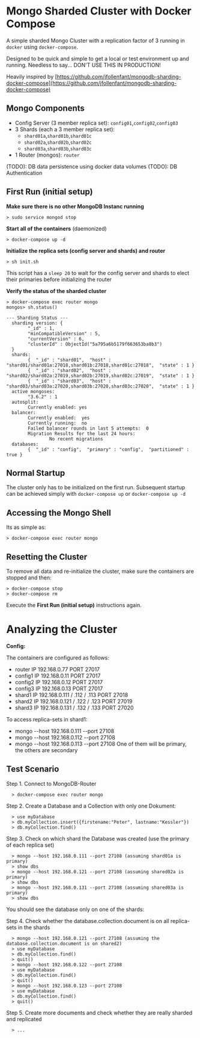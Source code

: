# Mongo Sharded Cluster with Docker Compose

A simple sharded Mongo Cluster with a replication factor of 3 running in `docker` using `docker-compose`.

Designed to be quick and simple to get a local or test environment up and running. 
Needless to say... DON'T USE THIS IN PRODUCTION!

Heavily inspired by [https://github.com/jfollenfant/mongodb-sharding-docker-compose](https://github.com/jfollenfant/mongodb-sharding-docker-compose)


## Mongo Components

* Config Server (3 member replica set): `config01`,`config02`,`config03`
* 3 Shards (each a 3 member replica set):
	* `shard01a`,`shard01b`,`shard01c`
	* `shard02a`,`shard02b`,`shard02c`
	* `shard03a`,`shard03b`,`shard03c`
* 1 Router (mongos): `router`

(TODO): DB data persistence using docker data volumes
(TODO): DB Authentication



## First Run (initial setup)

**Make sure there is no other MongoDB Instanc running**

	> sudo service mongod stop

**Start all of the containers** (daemonized)

	> docker-compose up -d

**Initialize the replica sets (config server and shards) and router**

	> sh init.sh

This script has a `sleep 20` to wait for the config server and shards to elect their primaries before initializing the router


**Verify the status of the sharded cluster**

	> docker-compose exec router mongo
	mongos> sh.status()

``` 
--- Sharding Status --- 
  sharding version: {
        "_id" : 1,
        "minCompatibleVersion" : 5,
        "currentVersion" : 6,
        "clusterId" : ObjectId("5a795a6b5179f663653ba8b3")
  }
  shards:
        {  "_id" : "shard01",  "host" : "shard01/shard01a:27018,shard01b:27018,shard01c:27018",  "state" : 1 }
        {  "_id" : "shard02",  "host" : "shard02/shard02a:27019,shard02b:27019,shard02c:27019",  "state" : 1 }
        {  "_id" : "shard03",  "host" : "shard03/shard03a:27020,shard03b:27020,shard03c:27020",  "state" : 1 }
  active mongoses:
        "3.6.2" : 1
  autosplit:
        Currently enabled: yes
  balancer:
        Currently enabled:  yes
        Currently running:  no
        Failed balancer rounds in last 5 attempts:  0
        Migration Results for the last 24 hours:
                No recent migrations
  databases:
        {  "_id" : "config",  "primary" : "config",  "partitioned" : true }
```


## Normal Startup

The cluster only has to be initialized on the first run. Subsequent startup can be achieved 
simply with `docker-compose up` or `docker-compose up -d`



## Accessing the Mongo Shell

Its as simple as:

	> docker-compose exec router mongo



## Resetting the Cluster

To remove all data and re-initialize the cluster, make sure the containers are stopped and then:

	> docker-compose stop
	> docker-compose rm

Execute the **First Run (initial setup)**  instructions again.


# Analyzing the Cluster

**Config:**

The containers are configured as follows:
* router    IP 192.168.0.77   PORT 27017
* config1   IP 192.168.0.11   PORT 27017 
* config2   IP 192.168.0.12   PORT 27017 
* config3   IP 192.168.0.13   PORT 27017 
* shard1    IP 192.168.0.111 / .112 / .113   PORT 27018
* shard2    IP 192.168.0.121 / .122 / .123   PORT 27019
* shard3    IP 192.168.0.131 / .132 / .133   PORT 27020

To access replica-sets in shard1:
* mongo --host 192.168.0.111 --port 27108
* mongo --host 192.168.0.112 --port 27108
* mongo --host 192.168.0.113 --port 27108
One of them will be primary, the others are secondary


## Test Scenario

Step 1. Connect to MongoDB-Router

      > docker-compose exec router mongo

Step 2. Create a Database and a Collection with only one Dokument:

      > use myDatabase
      > db.myCollection.insert({firstename:"Peter", lastname:"Kessler"})
      > db.myCollection.find()

Step 3. Check on which shard the Database was created (use the primary of each replica set)

      > mongo --host 192.168.0.111 --port 27108 (assuming shard01a is primary)
      > show dbs
      > mongo --host 192.168.0.121 --port 27108 (assuming shared02a is primary)
      > show dbs
      > mongo --host 192.168.0.131 --port 27108 (assuming shared03a is primary)
      > show dbs
      
You should see the database only on one of the shards:

Step 4. Check whether the database.collection.document is on all replica-sets in the shards

      > mongo --host 192.168.0.121 --port 27108 (assuming the database.collection.document is on shared2)
      > use myDatabase
      > db.myCollection.find()
      > quit()
      > mongo --host 192.168.0.122 --port 27108 
      > use myDatabase
      > db.myCollection.find()
      > quit()
      > mongo --host 192.168.0.123 --port 27108 
      > use myDatabase
      > db.myCollection.find()
      > quit()
      
Step 5. Create more documents and check whether they are really sharded and replicated

      > ...


